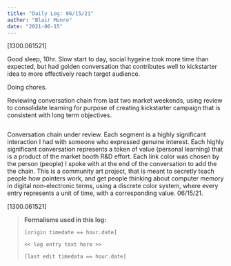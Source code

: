 ```yaml
---
title: "Daily Log: 06/15/21"
author: "Blair Munro"
date: "2021-06-15"
---
```


[1300.061521]

Good sleep, 10hr. Slow start to day, social hygeine took more time than expected, but had golden conversation that contributes well to kickstarter idea to more effectively reach target audience.

Doing chores.

Reviewing conversation chain from last two market weekends, using review to consolidate learning for purpose of creating kickstarter campaign that is consistent with long term objectives.

<div class="figure">

![]()

<p class="caption"> Conversation chain under review. Each segment is a highly significant interaction I had with someone who expressed genuine interest. Each highly significant conversation represents a token of value (personal learning) that is a product of the market booth R&D effort. Each link color was chosen by the person (people) I spoke with at the end of the conversation to add the the chain. This is a community art project, that is meant to secretly teach people how pointers work, and get people thinking about computer memory in digital non-electronic terms, using a discrete color system, where every entry represents a unit of time, with a corresponding value. 06/15/21.</p>

</div>

[1300.061521]

> **Formalisms used in this log:**
>
> ```
> [origin timedate == hour.date]
>
> << log entry text here >>
>
> [last edit timedata == hour.date]
> ```
>


<!--

CODE PIECES:

<div class="figure">

![](/images/booth/napkinbroadcast061421.jpg)

<p class="caption">Nonverbal communication broadcast, mindmapping/reflection piece, 06/14/21.</p>

</div>

-->
